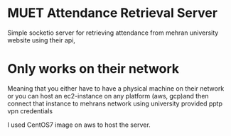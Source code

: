 # MUET Attendance Retrieval Server

Simple socketio server for retrieving attendance from mehran university website using their api,

# Only works on their network
Meaning that you either have to have a physical machine on their network or
you can host an ec2-instance on any platform (aws, gcp)and then connect that instance to mehrans network using university provided pptp vpn credentials

I used CentOS7 image on aws to host the server.

